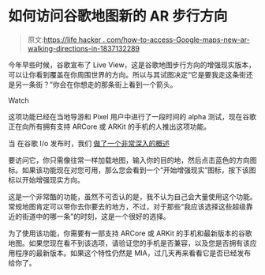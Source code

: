 # 如何访问谷歌地图新的 AR 步行方向

> 原文:[https://life hacker . com/how-to-access-Google-maps-new-ar-walking-directions-in-1837132289](https://lifehacker.com/how-to-access-google-maps-new-ar-walking-directions-in-1837132289)

今年早些时候，谷歌宣布了 Live View，这是谷歌地图步行方向的增强现实版本，可以让你看到覆盖在你周围世界的方向。所以与其试图决定“它是要我走这条街还是另一条街？”你会在你想走的那条街上看到一个箭头。

Watch

这项功能已经在当地导游和 Pixel 用户中进行了一段时间的 alpha 测试，现在谷歌正在向所有拥有支持 ARCore 或 ARKit 的手机的人推出这项功能。

当 在谷歌 I/o
发布时，我们 [做了一个非常深入的概述](https://lifehacker.com/google-maps-new-ar-walking-directions-are-pretty-cool-1834640904)

要访问它，你只需像往常一样加载地图，输入你的目的地，然后点击蓝色的方向图标。如果该功能现在对您可用，那么您会看到一个“开始增强现实”图标，按下该图标以开始增强现实方向。

这是一个非常酷的功能，虽然不可否认的是，我不认为自己会大量使用这个功能。常规地图肯定可以带你去你要去的地方，不过，对于那些“我应该选择这些超级靠近的街道中的哪一条”的时刻，这是一个很好的选择。

为了使用该功能，你需要有一部支持 ARCore 或 ARKit 的手机和最新版本的谷歌地图。如果您现在看不到该选项，请验证您的手机是否兼容，以及您是否拥有该应用程序的最新版本。如果这个特性仍然是 MIA，过几天再来看看它是否已经发布给你了。